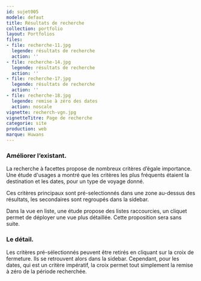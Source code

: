 ```yaml
---
id: sujet005
modele: defaut
title: Résultats de recherche
collection: portfolio
layout: Portfolios
files:
- file: recherche-11.jpg
  legende: résultats de recherche
  action: ''
- file: recherche-14.jpg
  legende: résultats de recherche
  action: ''
- file: recherche-17.jpg
  legende: résultats de recherche
  action: ''
- file: recherche-18.jpg
  legende: remise à zéro des dates
  action: noscale
vignette: recherch-vgn.jpg
vignetteTitre: Page de recherche
categorie: site
production: web
marque: Huwans
---
```


### Améliorer l’existant.

La recherche à facettes propose de nombreux critères d’égale impor&shy;tance. Une étude d'usages a montré que les critères les plus fréquents étaient la destination et les dates, pour un type de voyage donné.

Ces critères principaux sont pré-selectionnés dans une zone au-dessus des résultats, les secondaires sont regroupés dans la sidebar.

Dans la vue en liste, une étude propose des listes raccourcies, un cliquet permet de déployer une vue plus détaillée. Cette proposition sera sans suite.

### Le détail.

Les critères pré-sélectionnés peuvent être retirés en  cliquant sur la croix de fermeture. Ils se retrouvent alors dans la sidebar. Cependant, pour les dates, qui est un critère impératif, la croix permet tout simplement la remise à zéro de la période recherchée. 